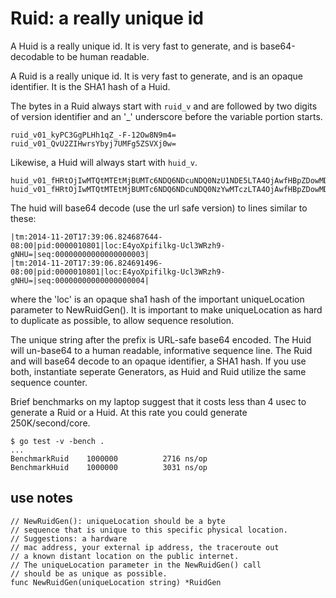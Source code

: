 Ruid: a really unique id
================

A Huid is a really unique id. It is very fast to generate, and is base64-decodable to be human readable.

A Ruid is a really unique id. It is very fast to generate, and is an opaque identifier. It is the SHA1 hash of a Huid.


The bytes in a Ruid always start with `ruid_v` and
are followed by two digits of version identifier and an '_'
underscore before the variable portion starts.

~~~
ruid_v01_kyPC3GgPLHh1qZ_-F-12Ow8N9m4=
ruid_v01_QvU2ZIHwrsYbyj7UMFg5ZSVXj0w=
~~~

Likewise, a Huid will always start with `huid_v`.

~~~
huid_v01_fHRtOjIwMTQtMTEtMjBUMTc6NDQ6NDcuNDQ0NzU1NDE5LTA4OjAwfHBpZDowMDAwMDEwODc3fGxvYzpFNHlvWHBpZmlsa2ctVWNsM1dSemg5LWdOSFU9fHNlcTowMDAwMDAwMDAwMDAwMDAwMDAwM3w=
huid_v01_fHRtOjIwMTQtMTEtMjBUMTc6NDQ6NDcuNDQ0NzYwMTczLTA4OjAwfHBpZDowMDAwMDEwODc3fGxvYzpFNHlvWHBpZmlsa2ctVWNsM1dSemg5LWdOSFU9fHNlcTowMDAwMDAwMDAwMDAwMDAwMDAwNHw=
~~~

The huid will base64 decode (use the url safe version) to lines similar to these:

~~~
|tm:2014-11-20T17:39:06.824687644-08:00|pid:0000010801|loc:E4yoXpifilkg-Ucl3WRzh9-gNHU=|seq:00000000000000000003|
|tm:2014-11-20T17:39:06.824691496-08:00|pid:0000010801|loc:E4yoXpifilkg-Ucl3WRzh9-gNHU=|seq:00000000000000000004|
~~~

where the 'loc' is an opaque sha1 hash of the important uniqueLocation 
parameter to NewRuidGen(). It is important to make uniqueLocation
as hard to duplicate as possible, to allow sequence resolution.

The unique string after the prefix is URL-safe base64
encoded. The Huid will un-base64 to
a human readable, informative sequence line. The Ruid and
will base64 decode to an opaque identifier, a
SHA1 hash. If you use both, instantiate seperate Generators,
as Huid and Ruid utilize the same sequence counter.

Brief benchmarks on my laptop suggest that it costs less than 4 usec to
generate a Ruid or a Huid. At this rate you could generate 250K/second/core.

~~~
$ go test -v -bench .
...
BenchmarkRuid	 1000000	      2716 ns/op
BenchmarkHuid	 1000000	      3031 ns/op
~~~

use notes
------------
~~~
// NewRuidGen(): uniqueLocation should be a byte
// sequence that is unique to this specific physical location.
// Suggestions: a hardware
// mac address, your external ip address, the traceroute out
// a known distant location on the public internet.
// The uniqueLocation parameter in the NewRuidGen() call
// should be as unique as possible.
func NewRuidGen(uniqueLocation string) *RuidGen
~~~
